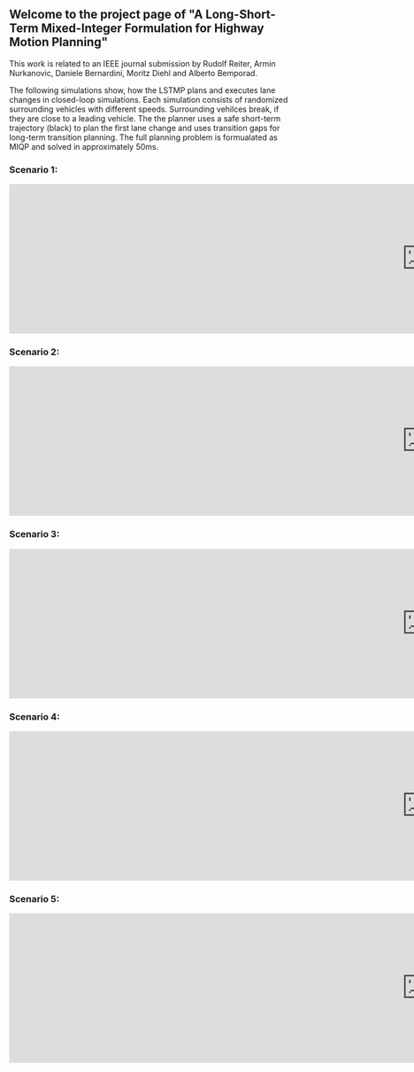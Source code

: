 ## Welcome to the project page of "A Long-Short-Term Mixed-Integer Formulation for Highway Motion Planning"

This work is related to an IEEE journal submission by Rudolf Reiter, Armin Nurkanovic, Daniele Bernardini, Moritz Diehl and Alberto Bemporad.

The following simulations show, how the LSTMP plans and executes lane changes in closed-loop simulations. Each simulation consists of randomized surrounding vehicles with different speeds. Surrounding vehilces break, if they are close to a leading vehicle. The the planner uses a safe short-term trajectory (black) to plan the first lane change and uses transition gaps for long-term transition planning. The full planning problem is formualated as MIQP and solved in approximately 50ms.

### Scenario 1:
<iframe width="1500" height="270" src="https://www.youtube.com/embed/CeCAHv8LY2E?si=3FVuynT9DnRx3wyU" title="YouTube video player" frameborder="0" allow="accelerometer; autoplay; clipboard-write; encrypted-media; gyroscope; picture-in-picture; web-share" allowfullscreen></iframe>

### Scenario 2:
<iframe width="1500" height="270" src="https://www.youtube.com/embed/rL9aWUz8dto?si=XqN-GEPjazRQgdJo" title="YouTube video player" frameborder="0" allow="accelerometer; autoplay; clipboard-write; encrypted-media; gyroscope; picture-in-picture; web-share" allowfullscreen></iframe>

### Scenario 3:
<iframe width="1500" height="270" src="https://www.youtube.com/embed/u78Yvs6gh3w?si=ghWEcs1kp42ErfyN" title="YouTube video player" frameborder="0" allow="accelerometer; autoplay; clipboard-write; encrypted-media; gyroscope; picture-in-picture; web-share" allowfullscreen></iframe>

### Scenario 4:
<iframe width="1500" height="270" src="https://www.youtube.com/embed/mjWREgo9kVQ?si=RexueONJ2N22RpGp" title="YouTube video player" frameborder="0" allow="accelerometer; autoplay; clipboard-write; encrypted-media; gyroscope; picture-in-picture; web-share" allowfullscreen></iframe>

### Scenario 5:
<iframe width="1500" height="270"" src="https://www.youtube.com/embed/CeCAHv8LY2E?si=j006iRpZW2CjNleA" title="YouTube video player" frameborder="0" allow="accelerometer; autoplay; clipboard-write; encrypted-media; gyroscope; picture-in-picture; web-share" allowfullscreen></iframe>
